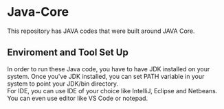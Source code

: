 # Java-Core
This repository has JAVA codes that were built around JAVA Core. 
## Enviroment and Tool Set Up
In order to run these Java code, you have to have JDK installed on your system. Once you've JDK installed, you can set PATH variable in your system to point your JDK/bin directory.<br/>
For IDE, you can use IDE of your choice like IntelliJ, Eclipse and Netbeans. You can even use editor like VS Code or notepad. 

